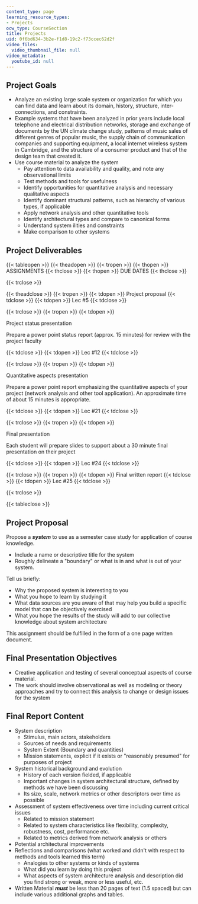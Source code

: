 ```yaml
---
content_type: page
learning_resource_types:
- Projects
ocw_type: CourseSection
title: Projects
uid: 0f6bd634-3b2e-f1d8-19c2-f73ccec62d2f
video_files:
  video_thumbnail_file: null
video_metadata:
  youtube_id: null
---
```


Project Goals
-------------

*   Analyze an existing large scale system or organization for which you can find data and learn about its domain, history, structure, inter-connections, and constraints.
*   Example systems that have been analyzed in prior years include local telephone and electrical distribution networks, storage and exchange of documents by the UN climate change study, patterns of music sales of different genres of popular music, the supply chain of communication companies and supporting equipment, a local internet wireless system in Cambridge, and the structure of a consumer product and that of the design team that created it.
*   Use course material to analyze the system
    *   Pay attention to data availability and quality, and note any observational limits
    *   Test methods and tools for usefulness
    *   Identify opportunities for quantitative analysis and necessary qualitative aspects
    *   Identify dominant structural patterns, such as hierarchy of various types, if applicable
    *   Apply network analysis and other quantitative tools
    *   Identify architectural types and compare to canonical forms
    *   Understand system ilities and constraints
    *   Make comparison to other systems

Project Deliverables
--------------------

{{< tableopen >}}
{{< theadopen >}}
{{< tropen >}}
{{< thopen >}}
ASSIGNMENTS
{{< thclose >}}
{{< thopen >}}
DUE DATES
{{< thclose >}}

{{< trclose >}}

{{< theadclose >}}
{{< tropen >}}
{{< tdopen >}}
Project proposal
{{< tdclose >}}
{{< tdopen >}}
Lec #5
{{< tdclose >}}

{{< trclose >}}
{{< tropen >}}
{{< tdopen >}}


Project status presentation

Prepare a power point status report (approx. 15 minutes) for review with the project faculty


{{< tdclose >}}
{{< tdopen >}}
Lec #12
{{< tdclose >}}

{{< trclose >}}
{{< tropen >}}
{{< tdopen >}}


Quantitative aspects presentation

Prepare a power point report emphasizing the quantitative aspects of your project (network analysis and other tool application). An approximate time of about 15 minutes is appropriate.


{{< tdclose >}}
{{< tdopen >}}
Lec #21
{{< tdclose >}}

{{< trclose >}}
{{< tropen >}}
{{< tdopen >}}


Final presentation

Each student will prepare slides to support about a 30 minute final presentation on their project


{{< tdclose >}}
{{< tdopen >}}
Lec #24
{{< tdclose >}}

{{< trclose >}}
{{< tropen >}}
{{< tdopen >}}
Final written report
{{< tdclose >}}
{{< tdopen >}}
Lec #25
{{< tdclose >}}

{{< trclose >}}

{{< tableclose >}}

Project Proposal
----------------

Propose a **_system_** to use as a semester case study for application of course knowledge.

*   Include a name or descriptive title for the system
*   Roughly delineate a "boundary" or what is in and what is out of your system.

Tell us briefly:

*   Why the proposed system is interesting to you
*   What you hope to learn by studying it
*   What data sources are you aware of that may help you build a specific model that can be objectively exercised
*   What you hope the results of the study will add to our collective knowledge about system architecture

This assignment should be fulfilled in the form of a one page written document.

Final Presentation Objectives
-----------------------------

*   Creative application and testing of several conceptual aspects of course material.
*   The work should involve observational as well as modeling or theory approaches and try to connect this analysis to change or design issues for the system

Final Report Content
--------------------

*   System description
    *   Stimulus, main actors, stakeholders
    *   Sources of needs and requirements
    *   System Extent (Boundary and quantities)
    *   Mission statements, explicit if it exists or "reasonably presumed" for purposes of project
*   System historical background and evolution
    *   History of each version fielded, if applicable
    *   Important changes in system architectural structure, defined by methods we have been discussing
    *   Its size, scale, network metrics or other descriptors over time as possible
*   Assessment of system effectiveness over time including current critical issues  
    *   Related to mission statement
    *   Related to system characteristics like flexibility, complexity, robustness, cost, performance etc.
    *   Related to metrics derived from network analysis or others
*   Potential architectural improvements
*   Reflections and comparisons (what worked and didn't with respect to methods and tools learned this term)  
    *   Analogies to other systems or kinds of systems
    *   What did you learn by doing this project
    *   What aspects of system architecture analysis and description did you find strong or weak, more or less useful, etc.
*   Written Material _**must**_ be less than 20 pages of text (1.5 spaced) but can include various additional graphs and tables.